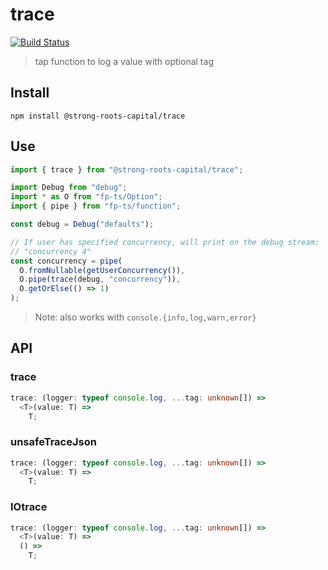 # trace

[![Build Status]](https://github.com/strong-roots-capital/trace/actions/workflows/release.yaml)

[build status]: https://github.com/strong-roots-capital/trace/actions/workflows/release.yaml/badge.svg?event=push

> tap function to log a value with optional tag

## Install

```shell
npm install @strong-roots-capital/trace
```

## Use

```typescript
import { trace } from "@strong-roots-capital/trace";

import Debug from "debug";
import * as O from "fp-ts/Option";
import { pipe } from "fp-ts/function";

const debug = Debug("defaults");

// If user has specified concurrency, will print on the debug stream:
// "concurrency 4"
const concurrency = pipe(
  O.fromNullable(getUserConcurrency()),
  O.pipe(trace(debug, "concurrency")),
  O.getOrElse(() => 1)
);
```

> Note: also works with `console.{info,log,warn,error}`

## API

### trace

```typescript
trace: (logger: typeof console.log, ...tag: unknown[]) =>
  <T>(value: T) =>
    T;
```

### unsafeTraceJson

```typescript
trace: (logger: typeof console.log, ...tag: unknown[]) =>
  <T>(value: T) =>
    T;
```

### IOtrace

```typescript
trace: (logger: typeof console.log, ...tag: unknown[]) =>
  <T>(value: T) =>
  () =>
    T;
```
